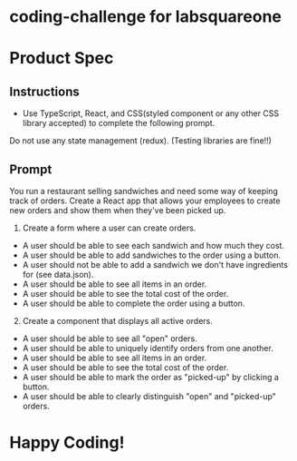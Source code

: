 # coding-challenge for labsquareone

# Product Spec

## Instructions

- Use TypeScript, React, and CSS(styled component or any other CSS library accepted) to complete the following prompt.

 Do not use any state management (redux).
 (Testing libraries are fine!!)

## Prompt

 You run a restaurant selling sandwiches and need some way of keeping track of orders.
 Create a React app that allows your employees to create new orders and show them when they've been picked up.

 1.  Create a form where a user can create orders.
 - A user should be able to see each sandwich and how much they cost.
 - A user should be able to add sandwiches to the order using a button.
 - A user should not be able to add a sandwich we don't have ingredients for (see data.json).
 - A user should be able to see all items in an order.
 - A user should be able to see the total cost of the order.
 - A user should be able to complete the order using a button.

 2.  Create a component that displays all active orders.
 - A user should be able to see all "open" orders.
 - A user should be able to uniquely identify orders from one another.
 - A user should be able to see all items in an order.
 - A user should be able to see the total cost of the order.
 - A user should be able to mark the order as "picked-up" by clicking a button.
 - A user should be able to clearly distinguish "open" and "picked-up" orders.

# Happy Coding!

